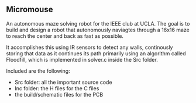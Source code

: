 ## Micromouse

An autonomous maze solving robot for the IEEE club at UCLA. The goal is to build and design a robot that autonomously naviagtes through a 16x16 maze to reach the center and back as fast as possible.

It accomplishes this using IR sensors to detect any walls, continously storing that data as it continues its path primarily using an algorithm called Floodfill, which is implemented in solver.c inside the Src folder.

Included are the following:
* Src folder: all the important source code  
* Inc folder: the H files for the C files
* the build/schematic files for the PCB 
